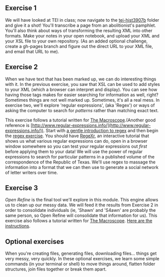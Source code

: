 ## Exercise 1

We will have looked at TEI in class; now navigate to the [tei-hist3907b](/tei-hist3907) folder and give it a shot! You'll transcribe a page from an abolitionist's pamphlet. You'll also think about ways of transforming the resulting XML into other formats. Make your notes in your open notebook, and upload your XML and your XSL file to your own repository. (As an added optional challenge, create a gh-pages branch and figure out the direct URL to your XML file, and email that URL to me).

## Exercise 2

When we have text that has been marked up, we can do interesting things with it. In the previous exercise, you saw that XSL can be used to add styles to your XML (which a browser can interpret and display). You can see how having those tags makes for easier searching for information as well, right? Sometimes things are not well marked up. Sometimes, it's all a real mess. In exercise two, we'll explore 'regular expressions', (aka 'Regex') or ways of asking the computer to search for *patterns* rather than matching exact text. 

This exercise follows a tutorial written for [The Macroscope](http://themacroscope.org).(Another good reference is [http://www.regular-expressions.info/](http://www.regular-expressions.info/)). Start with [a gentle introduction to regex](/regex.md) and then begin the [regex exercise](/regexex.md). You should have [RegeXr](http://www.regexr.com/), an interactive tutorial that shows us what various regular expressions can do, open in a browser window somewhere so you can test your regular expressions out _first_ before applying them to your data!  We will use the power of regular expressions to search for particular patterns in a published volume of the correspondence of the Republic of Texas. We'll use regex to massage the information into a format that we can then use to generate a social network of letter writers over time.

## Exercise 3

*Open Refine* is the final tool we'll explore in this module. This engine allows us to clean up our messy data. We will feed it the results from Exercise 2 in order to consolidate individuals (ie, 'Shawn' and 'S4awn' are probably the same person, so Open Refine will consolidate that information for us). This exercise also follows a tutorial written for [The Macroscope](http://themacroscope.org). [Here are the instructions](/openrefine.md).

## Optional exercises

When you're creating files, generating files, downloading files... things get very messy, very quickly. In these optional exercises, we learn some simple commands (in your terminal or shell) to move things around, flatten folder structures, join files together or break them apart.
